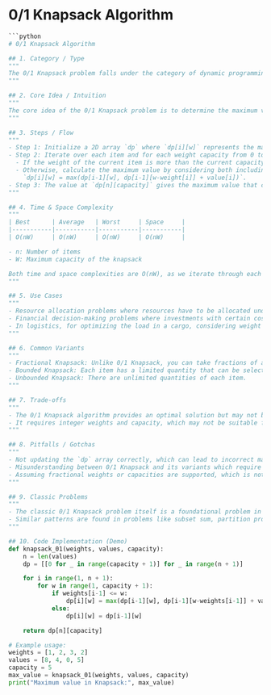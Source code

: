 # 0/1 Knapsack Algorithm

```python
```python
# 0/1 Knapsack Algorithm

## 1. Category / Type
"""
The 0/1 Knapsack problem falls under the category of dynamic programming. It is a combinatorial optimization problem.
"""

## 2. Core Idea / Intuition
"""
The core idea of the 0/1 Knapsack problem is to determine the maximum value that can be obtained by selecting items with given weights and values such that the total weight does not exceed a given capacity. Each item can either be included (1) or excluded (0) from the knapsack, hence the name 0/1 Knapsack. The solution uses dynamic programming to build up solutions to subproblems and reuse them to solve the larger problem efficiently.
"""

## 3. Steps / Flow
"""
- Step 1: Initialize a 2D array `dp` where `dp[i][w]` represents the maximum value that can be achieved with the first `i` items and a knapsack capacity of `w`.
- Step 2: Iterate over each item and for each weight capacity from 0 to the maximum capacity.
  - If the weight of the current item is more than the current capacity, the item cannot be included, so `dp[i][w] = dp[i-1][w]`.
  - Otherwise, calculate the maximum value by considering both including and excluding the current item: 
    `dp[i][w] = max(dp[i-1][w], dp[i-1][w-weight[i]] + value[i])`.
- Step 3: The value at `dp[n][capacity]` gives the maximum value that can be obtained.
"""

## 4. Time & Space Complexity
"""
| Best      | Average   | Worst     | Space     |
|-----------|-----------|-----------|-----------|
| O(nW)     | O(nW)     | O(nW)     | O(nW)     |

- n: Number of items
- W: Maximum capacity of the knapsack

Both time and space complexities are O(nW), as we iterate through each item and each capacity and store results in a 2D array.
"""

## 5. Use Cases
"""
- Resource allocation problems where resources have to be allocated under certain constraints.
- Financial decision-making problems where investments with certain costs and profits need to be optimized.
- In logistics, for optimizing the load in a cargo, considering weight and value.
"""

## 6. Common Variants
"""
- Fractional Knapsack: Unlike 0/1 Knapsack, you can take fractions of an item. This problem can be solved using a greedy approach.
- Bounded Knapsack: Each item has a limited quantity that can be selected.
- Unbounded Knapsack: There are unlimited quantities of each item.
"""

## 7. Trade-offs
"""
- The 0/1 Knapsack algorithm provides an optimal solution but may not be feasible for very large inputs due to its O(nW) space complexity.
- It requires integer weights and capacity, which may not be suitable for problems involving fractional weights or capacities.
"""

## 8. Pitfalls / Gotchas
"""
- Not updating the `dp` array correctly, which can lead to incorrect maximum values.
- Misunderstanding between 0/1 Knapsack and its variants which require different approaches.
- Assuming fractional weights or capacities are supported, which is not the case in the 0/1 Knapsack problem.
"""

## 9. Classic Problems
"""
- The classic 0/1 Knapsack problem itself is a foundational problem in computer science and is often used in teaching dynamic programming concepts.
- Similar patterns are found in problems like subset sum, partition problem, and rod cutting.
"""

## 10. Code Implementation (Demo)
def knapsack_01(weights, values, capacity):
    n = len(values)
    dp = [[0 for _ in range(capacity + 1)] for _ in range(n + 1)]

    for i in range(1, n + 1):
        for w in range(1, capacity + 1):
            if weights[i-1] <= w:
                dp[i][w] = max(dp[i-1][w], dp[i-1][w-weights[i-1]] + values[i-1])
            else:
                dp[i][w] = dp[i-1][w]

    return dp[n][capacity]

# Example usage:
weights = [1, 2, 3, 2]
values = [8, 4, 0, 5]
capacity = 5
max_value = knapsack_01(weights, values, capacity)
print("Maximum value in Knapsack:", max_value)
```
```